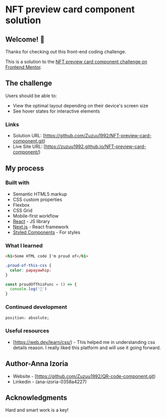 # NFT preview card component solution

## Welcome! 👋

Thanks for checking out this front-end coding challenge.

This is a solution to the [NFT preview card component challenge on Frontend Mentor](https://www.frontendmentor.io/challenges/nft-preview-card-component-SbdUL_w0U).


## The challenge

Users should be able to:

- View the optimal layout depending on their device's screen size
- See hover states for interactive elements

### Links

- Solution URL: [https://github.com/Zuzuu1992/NFT-preview-card-component.git)
- Live Site URL: [https://zuzuu1992.github.io/NFT-preview-card-component/)

## My process

### Built with

- Semantic HTML5 markup
- CSS custom properties
- Flexbox
- CSS Grid
- Mobile-first workflow
- [React](https://reactjs.org/) - JS library
- [Next.js](https://nextjs.org/) - React framework
- [Styled Components](https://styled-components.com/) - For styles


### What I learned

```html
<h1>Some HTML code I'm proud of</h1>
```
```css
.proud-of-this-css {
  color: papayawhip;
}
```
```js
const proudOfThisFunc = () => {
  console.log('🎉')
}
```

### Continued development

```css
position: absolute; 
```

### Useful resources

- [https://web.dev/learn/css/) - This helped me in understanding css details reason. I really liked this platform and will use it going forward.


## Author-Anna Izoria

- Website - [https://github.com/Zuzuu1992/QR-code-component.git)
- Linkedin - (ana-izoria-0358a4227)


## Acknowledgments

Hard and smart work is a key!
